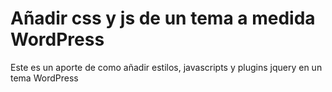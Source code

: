 # Añadir css y js de un tema a medida WordPress

Este es un aporte de como añadir estilos, javascripts y plugins jquery en un tema WordPress
